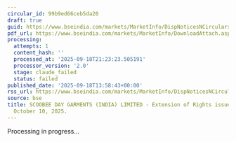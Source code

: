 ```yaml
---
circular_id: 99b9ed66ceb5da20
draft: true
guid: https://www.bseindia.com/markets/MarketInfo/DispNoticesNCirculars.aspx?Noticeid={147A7950-5385-493A-8DB4-2C97A150A17D}&noticeno=20250918-50&dt=09/18/2025&icount=50&totcount=63&flag=0
pdf_url: https://www.bseindia.com/markets/MarketInfo/DownloadAttach.aspx?id=20250918-50&attachedId=2eed7c7b-414a-4c63-9a69-9eeb6de1b07c
processing:
  attempts: 1
  content_hash: ''
  processed_at: '2025-09-18T21:23:23.505191'
  processor_version: '2.0'
  stage: claude_failed
  status: failed
published_date: '2025-09-18T13:58:43+00:00'
rss_url: https://www.bseindia.com/markets/MarketInfo/DispNoticesNCirculars.aspx?Noticeid={147A7950-5385-493A-8DB4-2C97A150A17D}&noticeno=20250918-50&dt=09/18/2025&icount=50&totcount=63&flag=0
source: bse
title: SCOOBEE DAY GARMENTS (INDIA) LIMITED - Extension of Rights issue up to Friday,
  October 10, 2025.
---
```


Processing in progress...